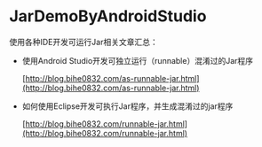# JarDemoByAndroidStudio

使用各种IDE开发可运行Jar相关文章汇总：

 - 使用Android Studio开发可独立运行（runnable）混淆过的Jar程序

	[http://blog.bihe0832.com/as-runnable-jar.html](http://blog.bihe0832.com/as-runnable-jar.html)
	
 - 如何使用Eclipse开发可执行Jar程序，并生成混淆过的jar程序
 
	[http://blog.bihe0832.com/runnable-jar.html](http://blog.bihe0832.com/runnable-jar.html)